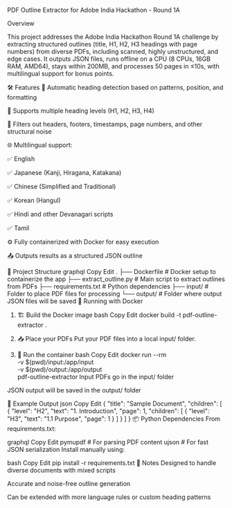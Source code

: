 PDF Outline Extractor for Adobe India Hackathon - Round 1A

Overview

This project addresses the Adobe India Hackathon Round 1A challenge by extracting structured outlines (title, H1, H2, H3 headings with page numbers) from diverse PDFs, including scanned, highly unstructured, and edge cases. It outputs JSON files, runs offline on a CPU (8 CPUs, 16GB RAM, AMD64), stays within 200MB, and processes 50 pages in ≤10s, with multilingual support for bonus points.

🛠 Features
🧠 Automatic heading detection based on patterns, position, and formatting

🔢 Supports multiple heading levels (H1, H2, H3, H4)

🧹 Filters out headers, footers, timestamps, page numbers, and other structural noise

🌐 Multilingual support:

✅ English

✅ Japanese (Kanji, Hiragana, Katakana)

✅ Chinese (Simplified and Traditional)

✅ Korean (Hangul)

✅ Hindi and other Devanagari scripts

✅ Tamil

⚙️ Fully containerized with Docker for easy execution

📤 Outputs results as a structured JSON outline

📂 Project Structure
graphql
Copy
Edit
.
├── Dockerfile             # Docker setup to containerize the app
├── extract_outline.py     # Main script to extract outlines from PDFs
├── requirements.txt       # Python dependencies
├── input/                 # Folder to place PDF files for processing
└── output/                # Folder where output JSON files will be saved
🐳 Running with Docker
1. 🏗️ Build the Docker image
bash
Copy
Edit
docker build -t pdf-outline-extractor .
2. 📥 Place your PDFs
Put your PDF files into a local input/ folder.

3. 🚀 Run the container
bash
Copy
Edit
docker run --rm \
  -v $(pwd)/input:/app/input \
  -v $(pwd)/output:/app/output \
  pdf-outline-extractor
Input PDFs go in the input/ folder

JSON output will be saved in the output/ folder

🧪 Example Output
json
Copy
Edit
{
  "title": "Sample Document",
  "children": [
    {
      "level": "H2",
      "text": "1. Introduction",
      "page": 1,
      "children": [
        {
          "level": "H3",
          "text": "1.1 Purpose",
          "page": 1
        }
      ]
    }
  ]
}
📦 Python Dependencies
From requirements.txt:

graphql
Copy
Edit
pymupdf    # For parsing PDF content
ujson      # For fast JSON serialization
Install manually using:

bash
Copy
Edit
pip install -r requirements.txt
📑 Notes
Designed to handle diverse documents with mixed scripts

Accurate and noise-free outline generation

Can be extended with more language rules or custom heading patterns